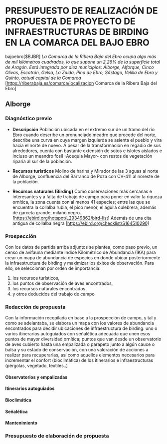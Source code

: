 # PRESUPUESTO DE REALIZACIÓN DE PROPUESTA DE PROYECTO DE INFRAESTRUCTURAS DE BIRDING EN LA COMARCA DEL BAJO EBRO

bajoebro[$BJBR]
*La Comarca de la Ribera Baja del Ebro ocupa algo más de mil kilómetros cuadrados, lo que supone un 2,26% de la superficie total de Aragón. Está integrada por diez municipios: Alborge, Alforque, Cinco Olivas, Escatrón, Gelsa, La Zaida, Pina de Ebro, Sástago, Velilla de Ebro y Quinto, actual capital de la Comarca*
[https://riberabaja.es/comarca/localizacion Comarca de la Ribera Baja del Ebro]

## Alborge

### Diagnóstico previo
- **Descripción** Población ubicada en el extremo sur de un tramo del río Ebro cuando describe un pronunciado meadro que procede del norte, describe una curva en cuya margen izquierda se asienta el pueblo y vira hacia el norte de nuevo. A pesar de la transformación en regadío de sus alrededores, cuenta con bastante extensión de sotos e islotes aislados e incluso un meandro fosil -Acequia Mayor- con restos de vegetación riparia al sur de la población.

- **Recursos turísticos** Molino de harina y Mirador de las 3 aguas al norte de Alborge, confluencia del Barranco de Poza con CV-411 al noreste de la población.

- **Recursos naturales (Birding)** Como observaciones más cercanas e interesantes y a falta de trabajo de campo para poner en valor la riqueza ornítica, la zona cuenta con al menos 41 especies; entre las que se encuentra la collalba rubia, el pico menor, el águila culebrera, además de garceta grande, milano negro.[https://ebird.org/hotspot/L29349862/bird-list] Además de una cita antigua de collalba negra [https://ebird.org/checklist/S164510290]

### Prospección
Con los datos de partida arriba adjuntos se plantea, como paso previo, un censo de avifauna mediante Índice Kilométrico de Abundancia (IKA) para crear un mapa de abundancia de especies en donde ubicar posteriormente la infraestructura de birding y maximizar los éxitos de observación. Para ello, se seleccionan por orden de importancia:
1. los recursos turísticos, 
2. los puntos de observación de aves encontrados,
3. los recursos naturales encontrados
4. y otros deducidos del trabajo de campo

### Redacción de propuesta
Con la información recopilada en base a la prospección de campo, y tal y como se adelantaba, se elabora un mapa con los valores de abundancia encontrados para decidir ubicaciones de infraestructura de birding: uno o varios itinerarios autoguiados con señalética adecuada que unen esos puntos de mayor diversidad ornítica; puntos que van desde un observatorio de aves cubierto hasta una empalizada o parapeto junto a algún cauce o balsa y su estado de conservación, con una valoración de acciones a realizar para recuperarlas, así como aquellos elementos necesarios para incrementar el confort (bioclimática) de los itinerarios e infraestructuras (pérgolas, vegetado, textiles..)
#### Observatorios y empalizadas 
#### Itinerarios autoguiados
#### Bioclimática
#### Señalética
#### Mantenimiento

### Presupuesto de elaboración de propuesta
